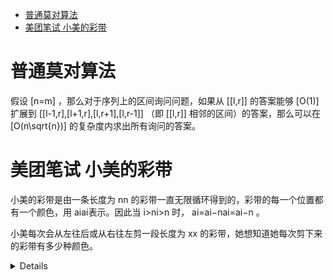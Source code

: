 <!--toc:start-->
- [普通莫对算法](#普通莫对算法)
- [美团笔试 小美的彩带](#美团笔试-小美的彩带)
<!--toc:end-->

# 普通莫对算法

假设 [n=m] ，那么对于序列上的区间询问问题，如果从 \[\[l,r\]\] 的答案能够 [O(1)] 扩展到 [[l-1,r],[l+1,r],[l,r+1],[l,r-1]] （即 \[\[l,r\]\] 相邻的区间）的答案，那么可以在 [O(n\sqrt{n})] 的复杂度内求出所有询问的答案。

# 美团笔试 小美的彩带

 小美的彩带是由一条长度为 nn 的彩带一直无限循环得到的，彩带的每一个位置都有一个颜色，用 aiai​ 表示。因此当 i>ni>n 时， ai=ai−nai​=ai−n​ 。

小美每次会从左往后或从右往左剪一段长度为 xx 的彩带，她想知道她每次剪下来的彩带有多少种颜色。

<details>

    树状数组函数：

        lowbit(x)：计算 x 的最低有效位。

        update(i, k)：在树状数组的第 i 个位置增加 k。

        getSum(i)：查询前缀和，即从第 1 个位置到第 i 个位置的累加值。

    主逻辑函数 processQueries：

        初始化树状数组。

        将查询和插入操作排序。

        处理查询和插入操作：

            如果是插入点，更新树状数组，并记录颜色的最新位置。

            如果是查询点，使用树状数组查询区间内不同颜色的数量。

        输出查询结果。

```cpp
#include <bits/stdc++.h>
using namespace std;

// 树状数组相关函数
vector<int> tree;

// 计算 lowbit
int lowbit(int x) {
    return x & (-x);
}

// 更新树状数组
void update(int i, int k) {
    while (i <= tree.size()) {
        tree[i] += k;
        i += lowbit(i);
    }
}

// 查询前缀和
int getSum(int i) {
    int res = 0;
    while (i > 0) {
        res += tree[i];
        i -= lowbit(i);
    }
    return res;
}

// 处理查询和插入操作
void processQueries(int n, int q, const vector<int>& color, const vector<char>& dir, const vector<int>& len) {
    // 初始化树状数组
    tree.resize(2 * n + 1, 0);

    // 将查询和插入操作排序
    vector<vector<int>> sorted;
    for (int i = 0; i < 2 * n; i++) { // 插入点
        sorted.push_back({color[i % n], i + 1, -1}); // {颜色, 位置, 插入点标识}
    }

    int l = 1, r = 2 * n; // 左端和右端的初始位置
    for (int i = 0; i < q; i++) { // 查询区间
        if (dir[i] == 'L') { // 从左往右
            while (l > n) l -= n; // 重置左端
            int curl = l;
            int curr = l + len[i] - 1;
            sorted.push_back({curl, min(curr, 2 * n), i}); // {左端点, 右端点, 查询下标}
            l = curr + 1; // 左端后移
        } else if (dir[i] == 'R') { // 从右往左
            while (r <= n) r += n; // 重置右端
            int curl = r - len[i] + 1;
            int curr = r;
            sorted.push_back({max(1, curl), curr, i}); // {左端点, 右端点, 查询下标}
            r = curl - 1; // 右端前移
        }
    }

    // 按右端点升序排序，插入点在前，查询点在后
    sort(sorted.begin(), sorted.end(), [&](auto &a, auto &b) {
        if (a[1] == b[1]) return a[2] < b[2];
        return a[1] < b[1];
    });

    vector<int> res(q); // 存储查询结果
    unordered_map<int, int> lastPos; // 记录颜色最后一次出现的位置
    for (auto &query : sorted) {
        if (query[2] == -1) { // 插入点
            int colorVal = query[0];
            int pos = query[1];
            if (lastPos.count(colorVal)) { // 如果颜色已经出现过
                update(lastPos[colorVal], -1); // 移除旧位置
            }
            update(pos, 1); // 插入新位置
            lastPos[colorVal] = pos; // 更新颜色的最新位置
        } else { // 查询点
            int idx = query[2]; // 查询下标
            int l = query[0], r = query[1];
            res[idx] = getSum(r) - getSum(l - 1); // 查询区间内的不同颜色数量
        }
    }

    // 输出结果
    for (int num : res) {
        cout << num << endl;
    }
}

int main() {
    int n, q; // 彩带长度和查询次数
    cin >> n >> q;

    vector<int> color(n); // 记录每个位置的颜色
    for (int i = 0; i < n; i++) {
        cin >> color[i];
    }

    vector<char> dir(q); // 查询方向
    vector<int> len(q); // 查询长度
    for (int i = 0; i < q; i++) {
        cin >> dir[i] >> len[i];
    }

    // 处理查询
    processQueries(n, q, color, dir, len);

    return 0;
}
```

</details>

